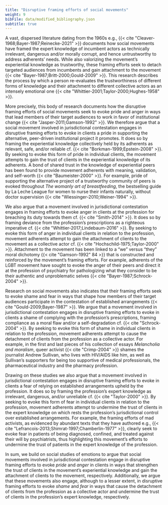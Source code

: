 ```yaml
---
title: "Disruptive framing efforts of social movements"
weight: 9
bibFile: data/modified_bibliography.json
subtitle: true
---
```


A vast, dispersed literature dating from the 1960s e.g., {{< cite "Cleaver-1968;Bayer-1987;Reinecke-2021" >}} documents how social movements have framed the expert knowledge of incumbent actors as technically irrelevant, dangerous and/or morally corrupt, and hence untrustworthy to address adherents’ needs. While also valorizing the movement’s experiential knowledge as trustworthy, these framing efforts seek to detach targeted audiences from incumbents and gain attachment to the movement {{< cite "Bayer-1987;Britt-2000;Gould-2009" >}}. This research describes the process by which a person re-evaluates the trustworthiness of different forms of knowledge and their attachment to different collective actors as an intensely emotional one {{< cite "Whittier-2001;Taylor-2000;Hughes-1958" >}}.

More precisely, this body of research documents how the disruptive framing efforts of social movements seek to evoke pride and anger in ways that lead members of their target audiences to work in favor of institutional change {{< cite "Jasper-2011;Gamson-1992" >}}. We therefore argue that a social movement involved in jurisdictional contestation engages in disruptive framing efforts to evoke in clients a pride in supporting the alternative, peer-driven institutional project it promotes. It does so by framing the experiential knowledge collectively held by its adherents as relevant, safe, and/or reliable cf. {{< cite "Borkman-1999;Epstein-2008" >}}. By seeking to evoke this form of pride in individual clients, the movement attempts to gain the trust of clients in the experiential knowledge of its adherents. A bond of shared trust in the knowledge of experiential peers has been found to provide movement adherents with meaning, validation, and self-worth {{< cite "Baumeister-2000" >}}. For example, pride of supporting the alternative project of a trustworthy community of peers is evoked throughout _The womanly art of breastfeeding_, the bestselling guide by La Leche League for women to nurse their infants naturally, without doctor supervision {{< cite "Wiessinger-2010;Weiner-1994" >}}.

We also argue that a movement involved in jurisdictional contestation engages in framing efforts to evoke anger in clients at the profession for breaching its duty towards them cf. {{< cite "Smith-2014" >}}. It does so by framing deviance from the profession’s prescriptions as a righteous imperative cf. {{< cite "Whittier-2017;Lindebaum-2016" >}}. By seeking to evoke this form of anger in individual clients in relation to the profession, movement adherents attempt to gain the attachment of clients to the movement as a collective actor cf. {{< cite "Hochschild-1975;Taylor-2000" >}}. Attachment to the movement has been linked to a “we” versus “they” moral dichotomy {{< cite "Gamson-1992" 84 >}} that is constructed and reinforced by the movement’s framing efforts. For example, adherents of the LGBT movement have sought to evoke the anger of their peers and direct it at the profession of psychiatry for pathologizing what they consider to be their authentic and unproblematic selves {{< cite "Bayer-1987;Schrock-2004" >}}.

Research on social movements also indicates that their framing efforts seek to evoke shame and fear in ways that shape how members of their target audiences participate in the contestation of established arrangements {{< cite "Gould-2009;Bayer-1987" >}}. We argue that a movement involved in jurisdictional contestation engages in disruptive framing efforts to evoke in clients a shame of complying with the profession’s prescriptions, framing compliance as a moral flaw and/or a self-degradation cf. {{< cite "Schrock-2004" >}}. By seeking to evoke this form of shame in individual clients in relation to the profession, movement adherents attempt to cause the detachment of clients from the profession as a collective actor. For example, in the first and last pieces of his collection of essays _Melancholia and moralism_, queer activist {{< cite "Crimp-2004" >}} shames the journalist Andrew Sullivan, who lives with HIV/AIDS like him, as well as Sullivan’s supporters for being too supportive of medical professionals, the pharmaceutical industry and the pharmacy profession.

Drawing on these studies we also argue that a movement involved in jurisdictional contestation engages in disruptive framing efforts to evoke in clients a fear of relying on established arrangements upheld by the profession. It does so by framing the profession’s expert knowledge as irrelevant, dangerous, and/or unreliable cf. {{< cite "Taylor-2000" >}}. By seeking to evoke this form of fear in individual clients in relation to the profession, movement adherents attempt to undermine the trust of clients in the expert knowledge on which rests the profession’s jurisdictional control over established arrangements. For example, the framing efforts of mad activists, as evidenced by abundant texts that they have authored e.g., {{< cite "Lefrancois-2013;Shimrat-1997;Chamberlin-1977" >}}, clearly seek to evoke fear in patients of being diagnosed, confined, and treated against their will by psychiatrists, thus highlighting this movement’s efforts to undermine the trust of patients in the expert knowledge of the profession.

In sum, we build on social studies of emotions to argue that social movements involved in jurisdictional contestation engage in disruptive framing efforts to evoke _pride_ and _anger_ in clients in ways that strengthen the trust of clients in the movement’s experiential knowledge and gain the attachment of clients to the movement, respectively. Additionally, we argue that these movements also engage, although to a lesser extent, in disruptive framing efforts to evoke _shame_ and _fear_ in ways that cause the detachment of clients from the profession as a collective actor and undermine the trust of clients in the profession’s expert knowledge, respectively.